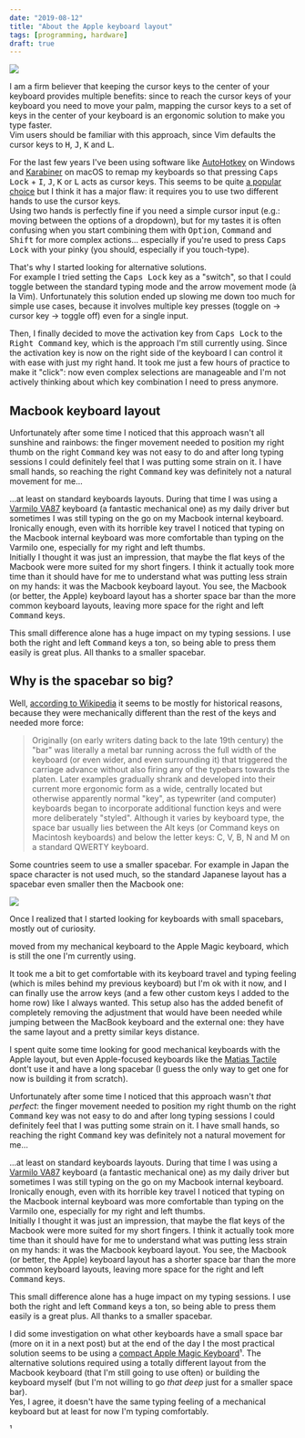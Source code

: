 ```yaml
---
date: "2019-08-12"
title: "About the Apple keyboard layout"
tags: [programming, hardware]
draft: true
---
```


![](/images/blog/2019-08-12-about-the-apple-keyboard-layout/magic-keyboard.svg)

I am a firm believer that keeping the cursor keys to the center of your keyboard provides multiple benefits: since to reach the cursor keys of your keyboard you need to move your palm, mapping the cursor keys to a set of keys in the center of your keyboard is an ergonomic solution to make you type faster.  
Vim users should be familiar with this approach, since Vim defaults the cursor keys to <kbd>H</kbd>, <kbd>J</kbd>, <kbd>K</kbd> and <kbd>L</kbd>.

For the last few years I've been using software like [AutoHotkey](https://www.autohotkey.com) on Windows and [Karabiner](https://pqrs.org/osx/karabiner/) on macOS to remap my keyboards so that pressing <kbd>Caps Lock</kbd> + <kbd>I</kbd>, <kbd>J</kbd>, <kbd>K</kbd> or <kbd>L</kbd> acts as cursor keys. This seems to be quite [a popular choice](https://tonsky.me/blog/cursor-keys/) but I think it has a major flaw: it requires you to use two different hands to use the cursor keys.  
Using two hands is perfectly fine if you need a simple cursor input (e.g.: moving between the options of a dropdown), but for my tastes it is often confusing when you start combining them with <kbd>Option</kbd>, <kbd>Command</kbd> and <kbd>Shift</kbd> for more complex actions... especially if you're used to press <kbd>Caps Lock</kbd> with your pinky (you should, especially if you touch-type).

That's why I started looking for alternative solutions.  
For example I tried setting the <kbd>Caps Lock</kbd> key as a "switch", so that I could toggle between the standard typing mode and the arrow movement mode (à la Vim). Unfortunately this solution ended up slowing me down too much for simple use cases, because it involves multiple key presses (toggle on → cursor key → toggle off) even for a single input.

Then, I finally decided to move the activation key from <kbd>Caps Lock</kbd> to the <kbd>Right Command</kbd> key, which is the approach I'm still currently using.
Since the activation key is now on the right side of the keyboard I can control it with ease with just my right hand. It took me just a few hours of practice to make it "click": now even complex selections are manageable and I'm not actively thinking about which key combination I need to press anymore.

## Macbook keyboard layout

Unfortunately after some time I noticed that this approach wasn't all sunshine and rainbows: the finger movement needed to position my right thumb on the right <kbd>Command</kbd> key was not easy to do and after long typing sessions I could definitely feel that I was putting some strain on it.
I have small hands, so reaching the right <kbd>Command</kbd> key was definitely not a natural movement for me...

...at least on standard keyboards layouts.
During that time I was using a [Varmilo VA87](https://www.varmilo.com/keyboardproscenium/en_subject_product_detailed?subjectid=31) keyboard (a fantastic mechanical one) as my daily driver but sometimes I was still typing on the go on my Macbook internal keyboard.  
Ironically enough, even with its horrible key travel I noticed that typing on the Macbook internal keyboard was more comfortable than typing on the Varmilo one, especially for my right and left thumbs.  
Initially I thought it was just an impression, that maybe the flat keys of the Macbook were more suited for my short fingers.
I think it actually took more time than it should have for me to understand what was putting less strain on my hands: it was the Macbook keyboard layout.
You see, the Macbook (or better, the Apple) keyboard layout has a shorter space bar than the more common keyboard layouts, leaving more space for the right and left <kbd>Command</kbd> keys.

This small difference alone has a huge impact on my typing sessions. I use both the right and left <kbd>Command</kbd> keys a ton, so being able to press them easily is great plus. All thanks to a smaller spacebar.

## Why is the spacebar so big?

Well, [according to Wikipedia](https://en.m.wikipedia.org/wiki/Space_bar) it seems to be mostly for historical reasons, because they were mechanically different than the rest of the keys and needed more force:

> Originally (on early writers dating back to the late 19th century) the "bar" was literally a metal bar running across the full width of the keyboard (or even wider, and even surrounding it) that triggered the carriage advance without also firing any of the typebars towards the platen. Later examples gradually shrank and developed into their current more ergonomic form as a wide, centrally located but otherwise apparently normal "key", as typewriter (and computer) keyboards began to incorporate additional function keys and were more deliberately "styled". Although it varies by keyboard type, the space bar usually lies between the Alt keys (or Command keys on Macintosh keyboards) and below the letter keys: C, V, B, N and M on a standard QWERTY keyboard.

Some countries seem to use a smaller spacebar.
For example in Japan the space character is not used much, so the standard Japanese layout has a spacebar even smaller then the Macbook one:

![](/images/blog/2019-08-12-about-the-apple-keyboard-layout/japanese-layout.svg)

Once I realized that I started looking for keyboards with small spacebars, mostly out of curiosity.

moved from my mechanical keyboard to the Apple Magic keyboard, which is still the one I'm currently using.

It took me a bit to get comfortable with its keyboard travel and typing feeling (which is miles behind my previous keyboard) but I'm ok with it now, and I can finally use the arrow keys (and a few other custom keys I added to the home row) like I always wanted.
This setup also has the added benefit of completely removing the adjustment that would have been needed while jumping between the MacBook keyboard and the external one: they have the same layout and a pretty similar keys distance.

I spent quite some time looking for good mechanical keyboards with the Apple layout, but even Apple-focused keyboards like the [Matias Tactile](https://matias.ca/tactilepro/) dont't use it and have a long spacebar (I guess the only way to get one for now is building it from scratch).

Unfortunately after some time I noticed that this approach wasn't _that perfect_: the finger movement needed to position my right thumb on the right <kbd>Command</kbd> key was not easy to do and after long typing sessions I could definitely feel that I was putting some strain on it.
I have small hands, so reaching the right <kbd>Command</kbd> key was definitely not a natural movement for me...

...at least on standard keyboards layouts.
During that time I was using a [Varmilo VA87](https://www.varmilo.com/keyboardproscenium/en_subject_product_detailed?subjectid=31) keyboard (a fantastic mechanical one) as my daily driver but sometimes I was still typing on the go on my Macbook internal keyboard.  
Ironically enough, even with its horrible key travel I noticed that typing on the Macbook internal keyboard was more comfortable than typing on the Varmilo one, especially for my right and left thumbs.  
Initially I thought it was just an impression, that maybe the flat keys of the Macbook were more suited for my short fingers.
I think it actually took more time than it should have for me to understand what was putting less strain on my hands: it was the Macbook keyboard layout.
You see, the Macbook (or better, the Apple) keyboard layout has a shorter space bar than the more common keyboard layouts, leaving more space for the right and left <kbd>Command</kbd> keys.

This small difference alone has a huge impact on my typing sessions. I use both the right and left <kbd>Command</kbd> keys a ton, so being able to press them easily is a great plus. All thanks to a smaller spacebar.

I did some investigation on what other keyboards have a small space bar (more on it in a next post) but at the end of the day I the most practical solution seems to be using a [compact Apple Magic Keyboard](https://www.apple.com/shop/product/MLA22LL/A/magic-keyboard-us-english)¹. The alternative solutions required using a totally different layout from the Macbook keyboard (that I'm still going to use often) or building the keyboard myself (but I'm not willing to go _that deep_ just for a smaller space bar).  
Yes, I agree, it doesn't have the same typing feeling of a mechanical keyboard but at least for now I'm typing comfortably.

¹
